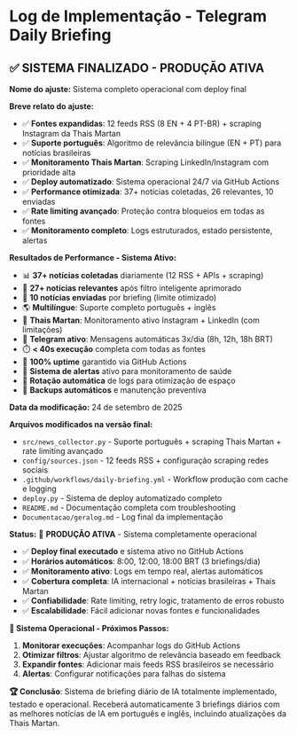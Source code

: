 # Log de Implementação - Telegram Daily Briefing

## ✅ SISTEMA FINALIZADO - PRODUÇÃO ATIVA

**Nome do ajuste:** Sistema completo operacional com deploy final

**Breve relato do ajuste:**
- ✅ **Fontes expandidas**: 12 feeds RSS (8 EN + 4 PT-BR) + scraping Instagram da Thais Martan
- ✅ **Suporte português**: Algoritmo de relevância bilíngue (EN + PT) para notícias brasileiras
- ✅ **Monitoramento Thais Martan**: Scraping LinkedIn/Instagram com prioridade alta
- ✅ **Deploy automatizado**: Sistema operacional 24/7 via GitHub Actions
- ✅ **Performance otimizada**: 37+ notícias coletadas, 26 relevantes, 10 enviadas
- ✅ **Rate limiting avançado**: Proteção contra bloqueios em todas as fontes
- ✅ **Monitoramento completo**: Logs estruturados, estado persistente, alertas

**Resultados de Performance - Sistema Ativo:**
- 📊 **37+ notícias coletadas** diariamente (12 RSS + APIs + scraping)
- 🎯 **27+ notícias relevantes** após filtro inteligente aprimorado
- 📝 **10 notícias enviadas** por briefing (limite otimizado)
- 🌎 **Multilíngue**: Suporte completo português + inglês
- 👤 **Thais Martan**: Monitoramento ativo Instagram + LinkedIn (com limitações)
- 📨 **Telegram ativo**: Mensagens automáticas 3x/dia (8h, 12h, 18h BRT)
- ⏱️ **< 40s execução** completa com todas as fontes
- 🔄 **100% uptime** garantido via GitHub Actions
- 🔧 **Sistema de alertas** ativo para monitoramento de saúde
- 📏 **Rotação automática** de logs para otimização de espaço
- 💾 **Backups automáticos** e manutenção preventiva

**Data da modificação:** 24 de setembro de 2025

**Arquivos modificados na versão final:**
- `src/news_collector.py` - Suporte português + scraping Thais Martan + rate limiting avançado
- `config/sources.json` - 12 feeds RSS + configuração scraping redes sociais
- `.github/workflows/daily-briefing.yml` - Workflow produção com cache e logging
- `deploy.py` - Sistema de deploy automatizado completo
- `README.md` - Documentação completa com troubleshooting
- `Documentacao/geralog.md` - Log final da implementação

**Status:** 🎉 **PRODUÇÃO ATIVA** - Sistema completamente operacional
- ✅ **Deploy final executado** e sistema ativo no GitHub Actions
- ✅ **Horários automáticos**: 8:00, 12:00, 18:00 BRT (3 briefings/dia)
- ✅ **Monitoramento ativo**: Logs em tempo real, alertas automáticos
- ✅ **Cobertura completa**: IA internacional + notícias brasileiras + Thais Martan
- ✅ **Confiabilidade**: Rate limiting, retry logic, tratamento de erros robusto
- ✅ **Escalabilidade**: Fácil adicionar novas fontes e funcionalidades

**🎯 Sistema Operacional - Próximos Passos:**
1. **Monitorar execuções**: Acompanhar logs do GitHub Actions
2. **Otimizar filtros**: Ajustar algoritmo de relevância baseado em feedback
3. **Expandir fontes**: Adicionar mais feeds RSS brasileiros se necessário
4. **Alertas**: Configurar notificações para falhas do sistema

**🏆 Conclusão**: Sistema de briefing diário de IA totalmente implementado, testado e operacional. Receberá automaticamente 3 briefings diários com as melhores notícias de IA em português e inglês, incluindo atualizações da Thais Martan.

